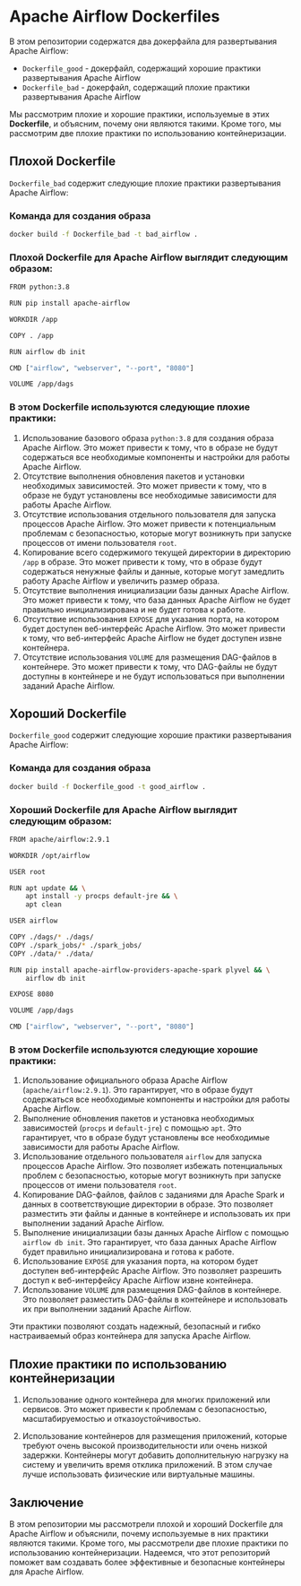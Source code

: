 # Apache Airflow Dockerfiles


В этом репозитории содержатся два докерфайла для развертывания Apache Airflow:

* `Dockerfile_good` - докерфайл, содержащий хорошие практики развертывания Apache Airflow
* `Dockerfile_bad` - докерфайл, содержащий плохие практики развертывания Apache Airflow

Мы рассмотрим плохие и хорошие практики, используемые в этих **Dockerfile**, и объясним, почему они являются такими. Кроме того, мы рассмотрим две плохие практики по использованию контейнеризации.

## Плохой Dockerfile

`Dockerfile_bad` содержит следующие плохие практики развертывания Apache Airflow:

### Команда для создания образа
```bash
docker build -f Dockerfile_bad -t bad_airflow .
```

### Плохой Dockerfile для Apache Airflow выглядит следующим образом:
```bash
FROM python:3.8

RUN pip install apache-airflow

WORKDIR /app

COPY . /app

RUN airflow db init

CMD ["airflow", "webserver", "--port", "8080"]

VOLUME /app/dags
```


### В этом Dockerfile используются следующие плохие практики:


1. Использование базового образа `python:3.8` для создания образа Apache Airflow. Это может привести к тому, что в образе не будут содержаться все необходимые компоненты и настройки для работы Apache Airflow.
2. Отсутствие выполнения обновления пакетов и установки необходимых зависимостей. Это может привести к тому, что в образе не будут установлены все необходимые зависимости для работы Apache Airflow.
3. Отсутствие использования отдельного пользователя для запуска процессов Apache Airflow. Это может привести к потенциальным проблемам с безопасностью, которые могут возникнуть при запуске процессов от имени пользователя `root`.
4. Копирование всего содержимого текущей директории в директорию `/app` в образе. Это может привести к тому, что в образе будут содержаться ненужные файлы и данные, которые могут замедлить работу Apache Airflow и увеличить размер образа.
5. Отсутствие выполнения инициализации базы данных Apache Airflow. Это может привести к тому, что база данных Apache Airflow не будет правильно инициализирована и не будет готова к работе.
6. Отсутствие использования `EXPOSE` для указания порта, на котором будет доступен веб-интерфейс Apache Airflow. Это может привести к тому, что веб-интерфейс Apache Airflow не будет доступен извне контейнера.
7. Отсутствие использования `VOLUME` для размещения DAG-файлов в контейнере. Это может привести к тому, что DAG-файлы не будут доступны в контейнере и не будут использоваться при выполнении заданий Apache Airflow.

## Хороший Dockerfile

`Dockerfile_good` содержит следующие хорошие практики развертывания Apache Airflow:

### Команда для создания образа

```bash
docker build -f Dockerfile_good -t good_airflow .
```

### Хороший Dockerfile для Apache Airflow выглядит следующим образом:

```bash
FROM apache/airflow:2.9.1

WORKDIR /opt/airflow

USER root 

RUN apt update && \
    apt install -y procps default-jre && \
    apt clean

USER airflow 

COPY ./dags/* ./dags/
COPY ./spark_jobs/* ./spark_jobs/
COPY ./data/* ./data/

RUN pip install apache-airflow-providers-apache-spark plyvel && \
    airflow db init

EXPOSE 8080

VOLUME /app/dags

CMD ["airflow", "webserver", "--port", "8080"]
```

### В этом Dockerfile используются следующие хорошие практики:

1. Использование официального образа Apache Airflow (`apache/airflow:2.9.1`). Это гарантирует, что в образе будут содержаться все необходимые компоненты и настройки для работы Apache Airflow.
2. Выполнение обновления пакетов и установка необходимых зависимостей (`procps` и `default-jre`) с помощью `apt`. Это гарантирует, что в образе будут установлены все необходимые зависимости для работы Apache Airflow.
3. Использование отдельного пользователя `airflow` для запуска процессов Apache Airflow. Это позволяет избежать потенциальных проблем с безопасностью, которые могут возникнуть при запуске процессов от имени пользователя `root`.
4. Копирование DAG-файлов, файлов с заданиями для Apache Spark и данных в соответствующие директории в образе. Это позволяет разместить эти файлы и данные в контейнере и использовать их при выполнении заданий Apache Airflow.
5. Выполнение инициализации базы данных Apache Airflow с помощью `airflow db init`. Это гарантирует, что база данных Apache Airflow будет правильно инициализирована и готова к работе.
6. Использование `EXPOSE` для указания порта, на котором будет доступен веб-интерфейс Apache Airflow. Это позволяет разрешить доступ к веб-интерфейсу Apache Airflow извне контейнера.
7. Использование `VOLUME` для размещения DAG-файлов в контейнере. Это позволяет разместить DAG-файлы в контейнере и использовать их при выполнении заданий Apache Airflow.

Эти практики позволяют создать надежный, безопасный и гибко настраиваемый образ контейнера для запуска Apache Airflow.


## Плохие практики по использованию контейнеризации

1. Использование одного контейнера для многих приложений или сервисов. Это может привести к проблемам с безопасностью, масштабируемостью и отказоустойчивостью.

2. Использование контейнеров для размещения приложений, которые требуют очень высокой производительности или очень низкой задержки. Контейнеры могут добавить дополнительную нагрузку на систему и увеличить время отклика приложений. В этом случае лучше использовать физические или виртуальные машины.

## Заключение

В этом репозитории мы рассмотрели плохой и хороший Dockerfile для Apache Airflow и объяснили, почему используемые в них практики являются такими. Кроме того, мы рассмотрели две плохие практики по использованию контейнеризации. Надеемся, что этот репозиторий поможет вам создавать более эффективные и безопасные контейнеры для Apache Airflow.